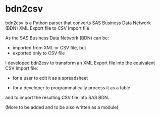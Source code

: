 # bdn2csv

bdn2csv is a Python parser that converts SAS Business Data Network (BDN) XML Export file to CSV Import file

As the SAS Business Data Network (BDN) can be:
* imported from XML or CSV file, but
* exported only to CSV file

I developed bdn2csv to transform an XML Export file into the equivalent CSV Import file:

* for a user to edit it as a spreadsheet

* for a developer to programmatically process it as a table

and to import the resulting CSV file into SAS BDN.

(More to be added and to be also written as a module)
